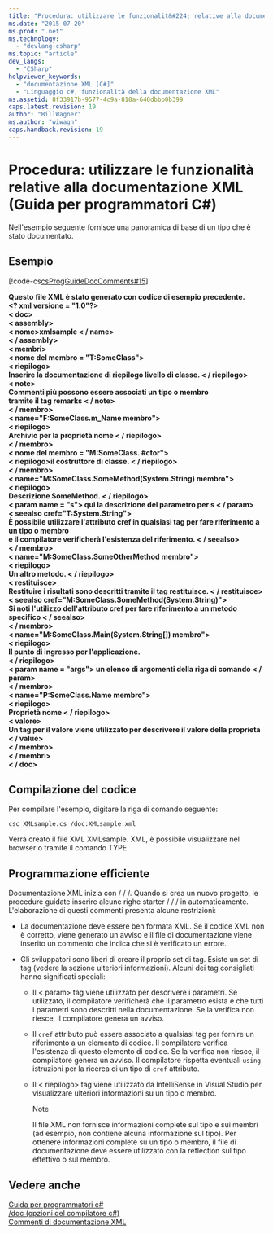 ```yaml
---
title: "Procedura: utilizzare le funzionalit&#224; relative alla documentazione XML (Guida per programmatori C#) | Microsoft Docs"
ms.date: "2015-07-20"
ms.prod: ".net"
ms.technology: 
  - "devlang-csharp"
ms.topic: "article"
dev_langs: 
  - "CSharp"
helpviewer_keywords: 
  - "documentazione XML [C#]"
  - "Linguaggio c#, funzionalità della documentazione XML"
ms.assetid: 8f33917b-9577-4c9a-818a-640dbbb0b399
caps.latest.revision: 19
author: "BillWagner"
ms.author: "wiwagn"
caps.handback.revision: 19
---
```

# Procedura: utilizzare le funzionalit&#224; relative alla documentazione XML (Guida per programmatori C#)
Nell'esempio seguente fornisce una panoramica di base di un tipo che è stato documentato.  
  
## <a name="example"></a>Esempio  
 [!code-cs[csProgGuideDocComments#15](../../../csharp/programming-guide/xmldoc/codesnippet/CSharp/how-to-use-the-xml-documentation-features_1.cs)]  
  
 **Questo file XML è stato generato con codice di esempio precedente.**  
**\<? xml versione = "1.0"?>**  
**\< doc>**  
 **\< assembly>**  
 **\< nome>xmlsample \< / name>**  
 **\< / assembly>**  
 **\< membri>**  
 **\< nome del membro = "T:SomeClass">**  
 **\< riepilogo>**  
 **Inserire la documentazione di riepilogo livello di classe. \< / riepilogo>**  
 **\< note>**  
 **Commenti più possono essere associati un tipo o membro**   
 **tramite il tag remarks \< / note>**  
 **\< / membro>**  
 **\< name="F:SomeClass.m_Name membro">**  
 **\< riepilogo>**  
 **Archivio per la proprietà nome \< / riepilogo>**  
 **\< / membro>**  
 **\< nome del membro = "M:SomeClass. #ctor">**  
 **\< riepilogo>il costruttore di classe. \< / riepilogo>**   
 **\< / membro>**  
 **\< name="M:SomeClass.SomeMethod(System.String) membro">**  
 **\< riepilogo>**  
 **Descrizione SomeMethod. \< / riepilogo>**  
 **\< param name = "s"> qui la descrizione del parametro per s \< / param>**  
 **\< seealso cref="T:System.String">**  
 **È possibile utilizzare l'attributo cref in qualsiasi tag per fare riferimento a un tipo o membro**   
 **e il compilatore verificherà l'esistenza del riferimento. \< / seealso>**  
 **\< / membro>**  
 **\< name="M:SomeClass.SomeOtherMethod membro">**  
 **\< riepilogo>**  
 **Un altro metodo. \< / riepilogo>**  
 **\< restituisce>**  
 **Restituire i risultati sono descritti tramite il tag restituisce. \< / restituisce>**  
 **\< seealso cref="M:SomeClass.SomeMethod(System.String)">**  
 **Si noti l'utilizzo dell'attributo cref per fare riferimento a un metodo specifico \< / seealso>**  
 **\< / membro>**  
 **\< name="M:SomeClass.Main(System.String[]) membro">**  
 **\< riepilogo>**  
 **Il punto di ingresso per l'applicazione.**  
 **\< / riepilogo>**  
 **\< param name = "args"> un elenco di argomenti della riga di comando \< / param>**  
 **\< / membro>**  
 **\< name="P:SomeClass.Name membro">**  
 **\< riepilogo>**  
 **Proprietà nome \< / riepilogo>**  
 **\< valore>**  
 **Un tag per il valore viene utilizzato per descrivere il valore della proprietà \< / value>**  
 **\< / membro>**  
 **\< / membri>**  
**\< / doc>**   
## <a name="compiling-the-code"></a>Compilazione del codice  
 Per compilare l'esempio, digitare la riga di comando seguente:  
  
 `csc XMLsample.cs /doc:XMLsample.xml`  
  
 Verrà creato il file XML XMLsample. XML, è possibile visualizzare nel browser o tramite il comando TYPE.  
  
## <a name="robust-programming"></a>Programmazione efficiente  
 Documentazione XML inizia con / / /. Quando si crea un nuovo progetto, le procedure guidate inserire alcune righe starter / / / in automaticamente. L'elaborazione di questi commenti presenta alcune restrizioni:  
  
-   La documentazione deve essere ben formata XML. Se il codice XML non è corretto, viene generato un avviso e il file di documentazione viene inserito un commento che indica che si è verificato un errore.  
  
-   Gli sviluppatori sono liberi di creare il proprio set di tag. Esiste un set di tag (vedere la sezione ulteriori informazioni). Alcuni dei tag consigliati hanno significati speciali:  
  
    -   Il \< param> tag viene utilizzato per descrivere i parametri. Se utilizzato, il compilatore verificherà che il parametro esista e che tutti i parametri sono descritti nella documentazione. Se la verifica non riesce, il compilatore genera un avviso.  
  
    -   Il `cref` attributo può essere associato a qualsiasi tag per fornire un riferimento a un elemento di codice. Il compilatore verifica l'esistenza di questo elemento di codice. Se la verifica non riesce, il compilatore genera un avviso. Il compilatore rispetta eventuali `using` istruzioni per la ricerca di un tipo di `cref` attributo.  
  
    -   Il \< riepilogo> tag viene utilizzato da IntelliSense in Visual Studio per visualizzare ulteriori informazioni su un tipo o membro.  
  
        > [!NOTE]
        >  Il file XML non fornisce informazioni complete sul tipo e sui membri (ad esempio, non contiene alcuna informazione sul tipo). Per ottenere informazioni complete su un tipo o membro, il file di documentazione deve essere utilizzato con la reflection sul tipo effettivo o sul membro.  
  
## <a name="see-also"></a>Vedere anche  
 [Guida per programmatori c#](../../../csharp/programming-guide/index.md)   
 [/doc (opzioni del compilatore c#)](../../../csharp/language-reference/compiler-options/doc-compiler-option.md)   
 [Commenti di documentazione XML](../../../csharp/programming-guide/xmldoc/xml-documentation-comments.md)